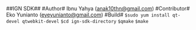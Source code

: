 ##IGN SDK##
#Author#
Ibnu Yahya (anak10thn@gmail.com)
#Contributor#
Eko Yunianto (eyeyunianto@gmail.com)
#Build#
`$sudo yum install qt-devel qtwebkit-devel`
`$cd ign-sdk-directory`
`$qmake`
`$make`
